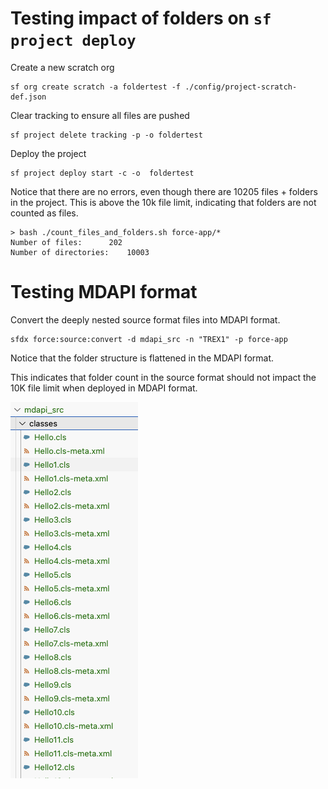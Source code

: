 # Testing impact of folders on `sf project deploy `

Create a new scratch org

```
sf org create scratch -a foldertest -f ./config/project-scratch-def.json
```

Clear tracking to ensure all files are pushed

```
sf project delete tracking -p -o foldertest
```

Deploy the project

```
sf project deploy start -c -o  foldertest
```

Notice that there are no errors, even though there are 10205 files + folders in the project. This is above the 10k file limit, indicating that folders are not counted as files.

```
> bash ./count_files_and_folders.sh force-app/*
Number of files:      202
Number of directories:    10003
```

# Testing MDAPI format

Convert the deeply nested source format files into MDAPI format.

```
sfdx force:source:convert -d mdapi_src -n "TREX1" -p force-app
```

Notice that the folder structure is flattened in the MDAPI format.

This indicates that folder count in the source format should not impact the 10K file limit when deployed in MDAPI format.

![Alt text](image.png)
